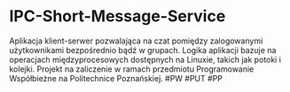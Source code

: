 # IPC-Short-Message-Service
Aplikacja klient-serwer pozwalająca na czat pomiędzy zalogowanymi użytkownikami bezpośrednio bądź w grupach. Logika aplikacji bazuje na operacjach międzyprocesowych dostępnych na Linuxie, takich jak potoki i kolejki. Projekt na zaliczenie w ramach przedmiotu Programowanie Współbieżne na Politechnice Poznańskiej. 
#PW #PUT #PP
